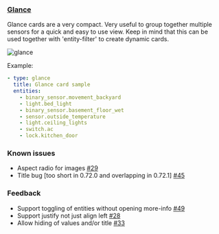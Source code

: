 ### [Glance](https://developers.home-assistant.io/docs/en/lovelace_card_types.html#glance)

Glance cards are a very compact. Very useful to group together multiple sensors for a quick and easy to use view. Keep in mind that this can be used together with 'entity-filter' to create dynamic cards.

![glance](https://user-images.githubusercontent.com/7738048/41775898-721f063e-762e-11e8-89bb-27463552416f.png)

Example:
```yaml
- type: glance
  title: Glance card sample
  entities:
    - binary_sensor.movement_backyard
    - light.bed_light
    - binary_sensor.basement_floor_wet
    - sensor.outside_temperature
    - light.ceiling_lights
    - switch.ac
    - lock.kitchen_door
```

### Known issues
- Aspect radio for images [#29](https://github.com/home-assistant/ui-schema/issues/29)
- Title bug [too short in 0.72.0 and overlapping in 0.72.1] [#45](https://github.com/home-assistant/ui-schema/issues/45)

### Feedback
- Support toggling of entities without opening more-info [#49](https://github.com/home-assistant/ui-schema/issues/49)
- Support justify not just align left [#28](https://github.com/home-assistant/ui-schema/issues/28)
- Allow hiding of values and/or title [#33](https://github.com/home-assistant/ui-schema/issues/33)